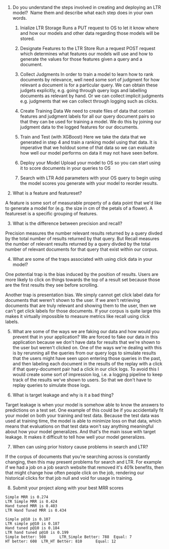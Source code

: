 1. Do you understand the steps involved in creating and deploying an LTR model?  Name them and describe what each step does in your own words.
    1. Inialize LTR Storage
        Runs a PUT request to OS to let it know where and how our models and other data regarding those models will be stored.

    2. Designate Features to the LTR Store
        Run a request POST request which determines what features our models will use and how to generate the values for those features given a query and a document.

    3. Collect Judgments
        In order to train a model to learn how to rank documents by relevance, well need some sort of judgment for how relevant a document is for a particular query. We can obtain these judgets explicitly, e.g. going through query logs and labelling documents as relevant by hand. Or we can collect implicit judgments e.g. judgments that we can collect through logging such as clicks.

    4. Create Training Data 
        We need to create files of data that contain features and judgment labels for all our query document pairs so that they can be used for training a model. We do this by joining our judgment data to the logged features for our documents. 

    5. Train and Test (with XGBoost)
        Here we take the data that we generated in step 4 and train a ranking model using that data. It is imperative that we holdout some of that data so we can evaluate how well our model performs on data it may not have seen before. 

    6. Deploy your Model
        Upload your model to OS so you can start using it to score documents in your queries to OS

    7. Search with LTR
        Add parameters with your OS query to begin using the model scores you generate with your model to reorder results. 

2. What is a feature and featureset?

A feature is some sort of measurable property of a data point that we'd like to generate a model for (e.g. the size in cm of the petals of a flower). A featureset is  a specific grouping of features.

3. What is the difference between precision and recall?

Precision measures the number relevant results returned by a query divded by the total number of results returned by that query. 
But Recall measures the number of relevant results returned by a query divded by the total number of relevant documents for that query that exist within our corpus. 

4. What are some of the traps associated with using click data in your model?

One potential trap is the bias induced by the position of results. Users are more likely to click on things towards the top of a result set because those are the first results they see before scrolling.

Another trap is presentation bias. We simply cannot get click label data for documents that weren't shown to the user. If we aren't retrieving documents that are truly relevant and showing them to the user, then we can't get click labels for those documents. If your corpus is quite large this makes it virtually impossible to measure metrics like recall using click labels. 

5. What are some of the ways we are faking our data and how would you prevent that in your application?
    We are forced to fake our data in this application because we don't have data for results that we're shown to the user but weren't clicked on. One of the ways we're dealing with this is by rerunning all the queries from our query logs to simulate results that the users might have seen upon entering those queries in the past, and then labeling each document in the results of the replay with a click if that query-document pair had a click in our click logs. 
    To avoid this I would create some sort of impression log, i.e. a logging pipeline to keep track of the results we've shown to users. So that we don't have to replay queries to simulate those logs. 
    
6. What is target leakage and why is it a bad thing?

Target leakage is when your model is somehow able to know the answers to predictions on a test set. One example of this could be if you accidentally fit your model on both your training and test data. Because the test data was used at training time, the model is able to minimize loss on that data, which means that evaluations on that test data won't say anything meaningful about how your model generalizes. And that's the main issue with target leakage. It makes it difficult to tell how well your model generalizes. 

7. When can using prior history cause problems in search and LTR?

If the corpus of documents that you're searching across is constantly changing, then this may present problems for search and LTR. For example if we had a job on a job search website that removed it's 401k benefits, then that might change how often people click on the job, rendering our historical clicks for that job null and void for usage in training. 

8. Submit your project along with your best MRR scores
```
Simple MRR is 0.274
LTR Simple MRR is 0.424
Hand tuned MRR is 0.403
LTR Hand Tuned MRR is 0.434

Simple p@10 is 0.107
LTR simple p@10 is 0.187
Hand tuned p@10 is 0.184
LTR hand tuned p@10 is 0.199
Simple better: 508      LTR_Simple Better: 788  Equal: 7
HT better: 608  LTR_HT Better: 810      Equal: 12
```